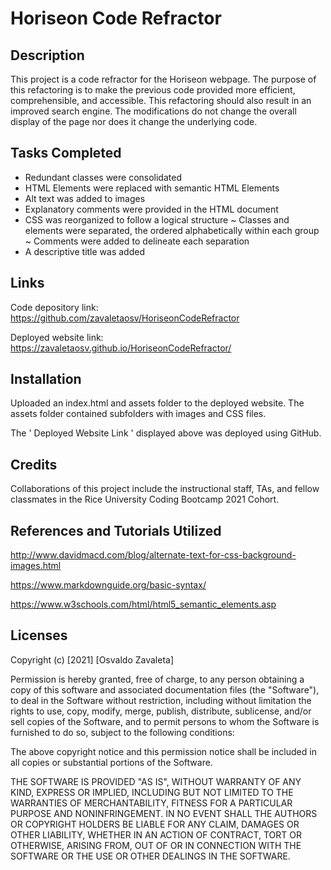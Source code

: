 # Horiseon Code Refractor
## Description

This project is a code refractor for the Horiseon webpage. The purpose of this refactoring is to make the previous code provided more efficient, comprehensible, and accessible. This refactoring should also result in an improved search engine. The modifications do not change the overall display of the page nor does it change the underlying code.

## Tasks Completed

- Redundant classes were consolidated
- HTML Elements were replaced with semantic HTML Elements
- Alt text was added to images
- Explanatory comments were provided in the HTML document
- CSS was reorganized to follow a logical structure
    ~ Classes and elements were separated, the ordered alphabetically within each group
    ~ Comments were added to delineate each separation
- A descriptive title was added

## Links

Code depository link: https://github.com/zavaletaosv/HoriseonCodeRefractor

Deployed website link: https://zavaletaosv.github.io/HoriseonCodeRefractor/
## Installation

Uploaded an index.html and assets folder to the deployed website. The assets folder contained subfolders with images and CSS files.

The ' Deployed Website Link ' displayed above was deployed using GitHub.
## Credits

Collaborations of this project include the instructional staff, TAs, and fellow classmates in the Rice University Coding Bootcamp 2021 Cohort.

## References and Tutorials Utilized

http://www.davidmacd.com/blog/alternate-text-for-css-background-images.html

https://www.markdownguide.org/basic-syntax/

https://www.w3schools.com/html/html5_semantic_elements.asp

## Licenses

Copyright (c) [2021] [Osvaldo Zavaleta]

Permission is hereby granted, free of charge, to any person obtaining a copy of this software and associated documentation files (the "Software"), to deal in the Software without restriction, including without limitation the rights to use, copy, modify, merge, publish, distribute, sublicense, and/or sell copies of the Software, and to permit persons to whom the Software is furnished to do so, subject to the following conditions:

The above copyright notice and this permission notice shall be included in all copies or substantial portions of the Software.

THE SOFTWARE IS PROVIDED "AS IS", WITHOUT WARRANTY OF ANY KIND, EXPRESS OR IMPLIED, INCLUDING BUT NOT LIMITED TO THE WARRANTIES OF MERCHANTABILITY, FITNESS FOR A PARTICULAR PURPOSE AND NONINFRINGEMENT. IN NO EVENT SHALL THE AUTHORS OR COPYRIGHT HOLDERS BE LIABLE FOR ANY CLAIM, DAMAGES OR OTHER LIABILITY, WHETHER IN AN ACTION OF CONTRACT, TORT OR OTHERWISE, ARISING FROM, OUT OF OR IN CONNECTION WITH THE SOFTWARE OR THE USE OR OTHER DEALINGS IN THE SOFTWARE.